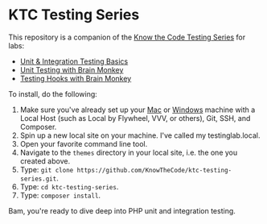 # KTC Testing Series

This repository is a companion of the [Know the Code Testing Series](https://knowthecode.io/series/unit-integration-testing-series) for labs:

- [Unit & Integration Testing Basics](https://knowthecode.io/labs/unit-integration-testing-basics)
- [Unit Testing with Brain Monkey](https://knowthecode.io/labs/unit-testing-brain-monkey)
- [Testing Hooks with Brain Monkey](https://knowthecode.io/labs/testing-hooks-brain-monkey)

To install, do the following:

1. Make sure you've already set up your [Mac](https://knowthecode.io/labs/local-development-environment-setup-mac) or [Windows](https://knowthecode.io/labs/local-development-environment-setup-windows) machine with a Local Host (such as Local by Flywheel, VVV, or others), Git, SSH, and Composer.
2. Spin up a new local site on your machine.  I've called my testinglab.local.
3. Open your favorite command line tool.
4. Navigate to the `themes` directory in your local site, i.e. the one you created above.
5. Type: `git clone https://github.com/KnowTheCode/ktc-testing-series.git`.
6. Type: `cd ktc-testing-series`.
7. Type: `composer install`.

Bam, you're ready to dive deep into PHP unit and integration testing.
